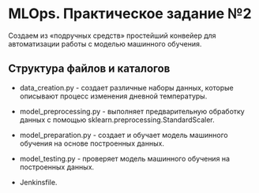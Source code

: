 # MLOps. Практическое задание №2

Создаем из «подручных средств» простейший конвейер для автоматизации работы с моделью машинного обучения.

## Структура файлов и каталогов

- data_creation.py - создает различные наборы данных, которые описывают процесс изменения дневной температуры.

- model_preprocessing.py - выполняет предварительную обработку данных с помощью sklearn.preprocessing.StandardScaler.

- model_preparation.py - создает и обучает модель машинного обучения на основе построенных данных.

- model_testing.py - проверяет модель машинного обучения на построенных данных.

- Jenkinsfile.

